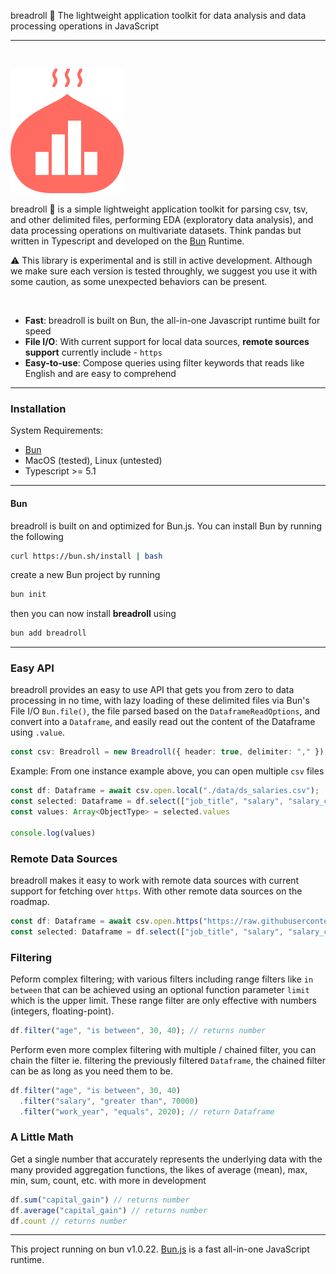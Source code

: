 breadroll 🥟 The lightweight application toolkit for data analysis and data processing operations in JavaScript

---

<br/>

![](https://raw.githubusercontent.com/devsgnr/breadroll/v0.3.1/docs/docs/assets/png/breadroll_brand.png)


breadroll 🥟 is a simple lightweight application toolkit for parsing csv, tsv, and other delimited files, performing EDA (exploratory data analysis), and data processing operations on multivariate datasets. Think pandas but written in Typescript and developed on the [Bun](https://bun.sh) Runtime.

⚠️ This library is experimental and is still in active development. Although we make sure each version is tested throughly,
we suggest you use it with some caution, as some unexpected behaviors can be present.

<br/>

- **Fast**: breadroll is built on Bun, the all-in-one Javascript runtime built for speed
- **File I/O**: With current support for local data sources, **remote sources support** currently include - `https`
- **Easy-to-use**: Compose queries using filter keywords that reads like English and are easy to comprehend

---

### **Installation**

System Requirements:

- [Bun](https://bun.sh)
- MacOS (tested), Linux (untested)
- Typescript >= 5.1

---

#### Bun
breadroll is built on and optimized for Bun.js. You can install Bun by running the following
```bash
curl https://bun.sh/install | bash
```
create a new Bun project by running
```bash
bun init
```
then you can now install **breadroll** using
```bash
bun add breadroll
```
---

### **Easy API**
breadroll provides an easy to use API that gets you from zero to data processing in no time, with lazy loading of these delimited files via Bun's File I/O `Bun.file()`, the file parsed based on the `DataframeReadOptions`, and convert into a `Dataframe`, and easily read out the content of the Dataframe using `.value`.

```typescript
const csv: Breadroll = new Breadroll({ header: true, delimiter: "," });
```

Example: From one instance example above, you can open multiple `csv` files

```typescript
const df: Dataframe = await csv.open.local("./data/ds_salaries.csv");
const selected: Dataframe = df.select(["job_title", "salary", "salary_currency", "salary_in_usd"]);
const values: Array<ObjectType> = selected.values

console.log(values)
```

### **Remote Data Sources**
breadroll makes it easy to work with remote data sources with current support for fetching over `https`. With other remote data sources on the roadmap.

```typescript
const df: Dataframe = await csv.open.https("https://raw.githubusercontent.com/devsgnr/breadroll/.../ds_salaries.csv");
const selected: Dataframe = df.select(["job_title", "salary", "salary_currency", "salary_in_usd"]);
```

### **Filtering**
Peform complex filtering; with various filters including range filters like `in between` that can be achieved using an optional function parameter `limit` which is the upper limit. These range filter are only effective with numbers (integers, floating-point).
```typescript
df.filter("age", "is between", 30, 40); // returns number
```
Perform even more complex filtering with multiple / chained filter, you can chain the filter ie. filtering the previously filtered `Dataframe`, the chained filter can be as long as you need them to be.
```typescript
df.filter("age", "is between", 30, 40)
  .filter("salary", "greater than", 70000)
  .filter("work_year", "equals", 2020); // return Dataframe
```

### **A Little Math**
Get a single number that accurately represents the underlying data with the many provided aggregation functions, the likes of average (mean), max, min, sum, count, etc. with more in development
```typescript
df.sum("capital_gain") // returns number
df.average("capital_gain") // returns number
df.count // returns number
```

---
This project running on bun v1.0.22. [Bun.js](https://bun.sh) is a fast all-in-one JavaScript runtime.
